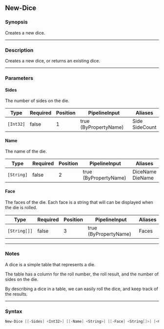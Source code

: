 New-Dice
--------

### Synopsis
Creates a new dice.

---

### Description

Creates a new dice, or returns an existing dice.

---

### Parameters
#### **Sides**
The number of sides on the die.

|Type     |Required|Position|PipelineInput        |Aliases           |
|---------|--------|--------|---------------------|------------------|
|`[Int32]`|false   |1       |true (ByPropertyName)|Side<br/>SideCount|

#### **Name**
The name of the die.

|Type      |Required|Position|PipelineInput        |Aliases             |
|----------|--------|--------|---------------------|--------------------|
|`[String]`|false   |2       |true (ByPropertyName)|DiceName<br/>DieName|

#### **Face**
The faces of the die.  Each face is a string that will can be displayed when the die is rolled.

|Type        |Required|Position|PipelineInput        |Aliases|
|------------|--------|--------|---------------------|-------|
|`[String[]]`|false   |3       |true (ByPropertyName)|Faces  |

---

### Notes
A dice is a simple table that represents a die.

The table has a column for the roll number, the roll result, and the number of sides on the die.

By describing a dice in a table, we can easily roll the dice, and keep track of the results.

---

### Syntax
```PowerShell
New-Dice [[-Sides] <Int32>] [[-Name] <String>] [[-Face] <String[]>] [<CommonParameters>]
```
